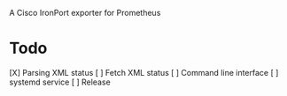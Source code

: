 A Cisco IronPort exporter for Prometheus

# Todo

[X] Parsing XML status
[ ] Fetch XML status
[ ] Command line interface
[ ] systemd service
[ ] Release
